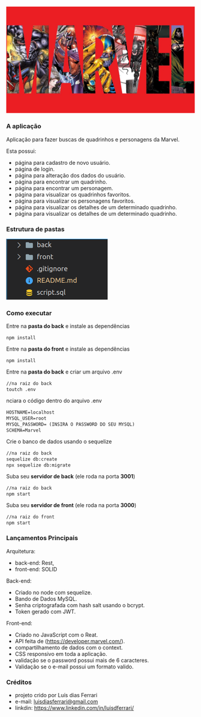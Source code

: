 ![logo Marvel](./front/src/image/marvelLogin.jpg)

### A aplicação

Aplicação para fazer buscas de quadrinhos e personagens da Marvel.

Esta possui:
- página para cadastro de novo usuário.
- página de login.
- página para alteração dos dados do usuário.
- página para encontrar um quadrinho.
- página para encontrar um personagem.
- página para visualizar os quadrinhos favoritos.
- página para visualizar os personagens favoritos.
- página para visualizar os detalhes de um determinado quadrinho.
- página para visualizar os detalhes de um determinado quadrinho.

### Estrutura de pastas
![estrutura de pastas](./estrutura.png)

### Como executar

Entre na **pasta do back** e instale as dependências
```
npm install
```

Entre na **pasta do front** e instale as dependências
```
npm install
```

Entre na **pasta do back** e criar um arquivo .env
```
//na raiz do back
toutch .env
```

nciara o código dentro do arquivo .env
```
HOSTNAME=localhost
MYSQL_USER=root
MYSQL_PASSWORD= (INSIRA O PASSWORD DO SEU MYSQL)
SCHEMA=Marvel
```

Crie o banco de dados usando o sequelize
```
//na raiz do back
sequelize db:create
npx sequelize db:migrate
```

Suba seu **servidor de back** (ele roda na porta **3001**)
```
//na raiz do back
npm start
```

Suba seu **servidor de front** (ele roda na porta **3000**)
```
//na raiz do front
npm start
```

### Lançamentos Principais

Arquitetura:
- back-end: Rest,
- front-end: SOLID

Back-end:
- Criado no node com sequelize.
- Bando de Dados MySQL.
- Senha criptografada com hash salt usando o bcrypt.
- Token gerado com JWT.

Front-end:
- Criado no JavaScript com o Reat.
- API feita de (https://developer.marvel.com/).
- compartilhamento de dados com o context.
- CSS responsivo em toda a aplicação.
- validação se o password possui mais de 6 caracteres.
- Validação se o e-mail possui um formato valido.

### Créditos
- projeto crido por Luís dias Ferrari
- e-mail: luisdiasferrari@gmail.com
- linkdin: https://www.linkedin.com/in/luisdferrari/
